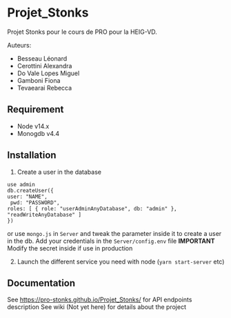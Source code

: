 # Projet_Stonks
Projet Stonks pour le cours de PRO pour la HEIG-VD.

Auteurs: 
- Besseau Léonard
- Cerottini Alexandra
- Do Vale Lopes Miguel
- Gamboni Fiona
- Tevaearai Rebecca

## Requirement
- Node v14.x
- Monogdb v4.4


## Installation
1. Create a user in the database
```
use admin
db.createUser({
user: "NAME",
 pwd: "PASSWORD",
roles: [ { role: "userAdminAnyDatabase", db: "admin" }, "readWriteAnyDatabase" ]
})
```
or use `mongo.js` in `Server` and tweak the parameter inside it to create a user in the db.
Add your credentials in the `Server/config.env` file
**IMPORTANT** Modify the secret inside if use in production

2. Launch the different service you need with node (`yarn start-server` etc)

## Documentation
See https://pro-stonks.github.io/Projet_Stonks/ for API endpoints description
See wiki (Not yet here) for details about the project
 
